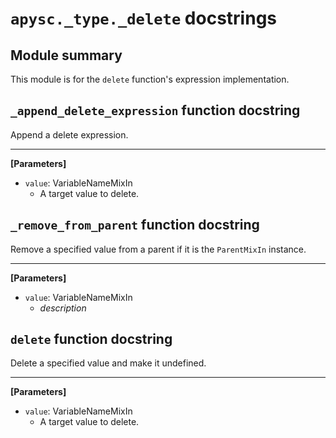 # `apysc._type._delete` docstrings

## Module summary

This module is for the `delete` function's expression implementation.

## `_append_delete_expression` function docstring

Append a delete expression.<hr>

**[Parameters]**

- `value`: VariableNameMixIn
  - A target value to delete.

## `_remove_from_parent` function docstring

Remove a specified value from a parent if it is the `ParentMixIn` instance.<hr>

**[Parameters]**

- `value`: VariableNameMixIn
  - _description_

## `delete` function docstring

Delete a specified value and make it undefined.<hr>

**[Parameters]**

- `value`: VariableNameMixIn
  - A target value to delete.